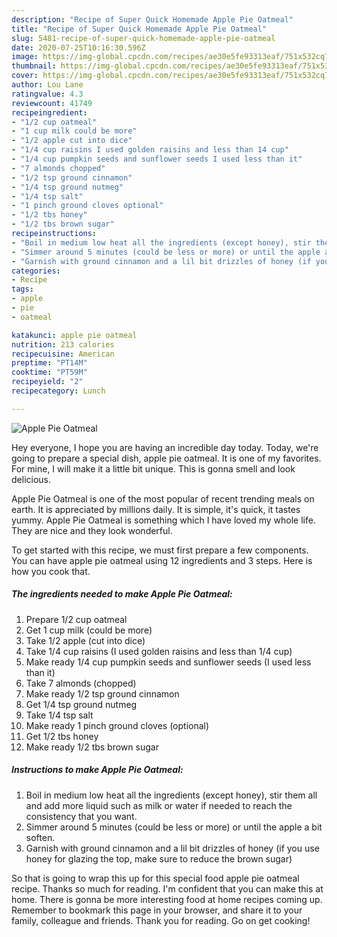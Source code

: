 ```yaml
---
description: "Recipe of Super Quick Homemade Apple Pie Oatmeal"
title: "Recipe of Super Quick Homemade Apple Pie Oatmeal"
slug: 5481-recipe-of-super-quick-homemade-apple-pie-oatmeal
date: 2020-07-25T10:16:30.596Z
image: https://img-global.cpcdn.com/recipes/ae30e5fe93313eaf/751x532cq70/apple-pie-oatmeal-recipe-main-photo.jpg
thumbnail: https://img-global.cpcdn.com/recipes/ae30e5fe93313eaf/751x532cq70/apple-pie-oatmeal-recipe-main-photo.jpg
cover: https://img-global.cpcdn.com/recipes/ae30e5fe93313eaf/751x532cq70/apple-pie-oatmeal-recipe-main-photo.jpg
author: Lou Lane
ratingvalue: 4.3
reviewcount: 41749
recipeingredient:
- "1/2 cup oatmeal"
- "1 cup milk could be more"
- "1/2 apple cut into dice"
- "1/4 cup raisins I used golden raisins and less than 14 cup"
- "1/4 cup pumpkin seeds and sunflower seeds I used less than it"
- "7 almonds chopped"
- "1/2 tsp ground cinnamon"
- "1/4 tsp ground nutmeg"
- "1/4 tsp salt"
- "1 pinch ground cloves optional"
- "1/2 tbs honey"
- "1/2 tbs brown sugar"
recipeinstructions:
- "Boil in medium low heat all the ingredients (except honey), stir them all and add more liquid such as milk or water if needed to reach the consistency that you want."
- "Simmer around 5 minutes (could be less or more) or until the apple a bit soften."
- "Garnish with ground cinnamon and a lil bit drizzles of honey (if you use honey for glazing the top, make sure to reduce the brown sugar)"
categories:
- Recipe
tags:
- apple
- pie
- oatmeal

katakunci: apple pie oatmeal 
nutrition: 213 calories
recipecuisine: American
preptime: "PT14M"
cooktime: "PT59M"
recipeyield: "2"
recipecategory: Lunch

---
```



![Apple Pie Oatmeal](https://img-global.cpcdn.com/recipes/ae30e5fe93313eaf/751x532cq70/apple-pie-oatmeal-recipe-main-photo.jpg)

Hey everyone, I hope you are having an incredible day today. Today, we're going to prepare a special dish, apple pie oatmeal. It is one of my favorites. For mine, I will make it a little bit unique. This is gonna smell and look delicious.



Apple Pie Oatmeal is one of the most popular of recent trending meals on earth. It is appreciated by millions daily. It is simple, it's quick, it tastes yummy. Apple Pie Oatmeal is something which I have loved my whole life. They are nice and they look wonderful.


To get started with this recipe, we must first prepare a few components. You can have apple pie oatmeal using 12 ingredients and 3 steps. Here is how you cook that.

<!--inarticleads1-->

##### The ingredients needed to make Apple Pie Oatmeal:

1. Prepare 1/2 cup oatmeal
1. Get 1 cup milk (could be more)
1. Take 1/2 apple (cut into dice)
1. Take 1/4 cup raisins (I used golden raisins and less than 1/4 cup)
1. Make ready 1/4 cup pumpkin seeds and sunflower seeds (I used less than it)
1. Take 7 almonds (chopped)
1. Make ready 1/2 tsp ground cinnamon
1. Get 1/4 tsp ground nutmeg
1. Take 1/4 tsp salt
1. Make ready 1 pinch ground cloves (optional)
1. Get 1/2 tbs honey
1. Make ready 1/2 tbs brown sugar




<!--inarticleads2-->

##### Instructions to make Apple Pie Oatmeal:

1. Boil in medium low heat all the ingredients (except honey), stir them all and add more liquid such as milk or water if needed to reach the consistency that you want.
1. Simmer around 5 minutes (could be less or more) or until the apple a bit soften.
1. Garnish with ground cinnamon and a lil bit drizzles of honey (if you use honey for glazing the top, make sure to reduce the brown sugar)




So that is going to wrap this up for this special food apple pie oatmeal recipe. Thanks so much for reading. I'm confident that you can make this at home. There is gonna be more interesting food at home recipes coming up. Remember to bookmark this page in your browser, and share it to your family, colleague and friends. Thank you for reading. Go on get cooking!
